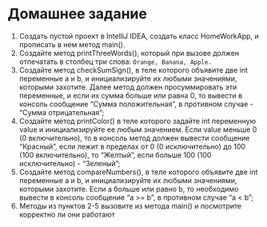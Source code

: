 # **Домашнее задание**

1. Создать пустой проект в IntelliJ IDEA, создать класс HomeWorkApp, и прописать в нем метод
   main().
2. Создайте метод printThreeWords(), который при вызове должен отпечатать в столбец три
   слова: `Orange, Banana, Apple.`
3. Создайте метод checkSumSign(), в теле которого объявите две int переменные a и b, и
   инициализируйте их любыми значениями, которыми захотите. Далее метод должен
   просуммировать эти переменные, и если их сумма больше или равна 0, то вывести в консоль
   сообщение “Сумма положительная”, в противном случае - “Сумма отрицательная”;
4. Создайте метод printColor() в теле которого задайте int переменную value и инициализируйте
   ее любым значением. Если value меньше 0 (0 включительно), то в консоль метод должен
   вывести сообщение “Красный”, если лежит в пределах от 0 (0 исключительно) до 100 (100
   включительно), то “Желтый”, если больше 100 (100 исключительно) - “Зеленый”;
5. Создайте метод compareNumbers(), в теле которого объявите две int переменные a и b, и
   инициализируйте их любыми значениями, которыми захотите. Если a больше или равно b, то
   необходимо вывести в консоль сообщение “a >= b”, в противном случае “a < b”;
6. Методы из пунктов 2-5 вызовите из метода main() и посмотрите корректно ли они работают